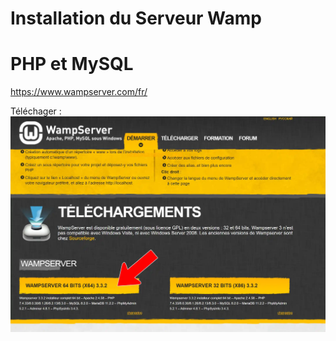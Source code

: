 # Installation du Serveur Wamp
# PHP et MySQL
https://www.wampserver.com/fr/

Téléchager :
![Wamp](/img/wamp-download.webp)
